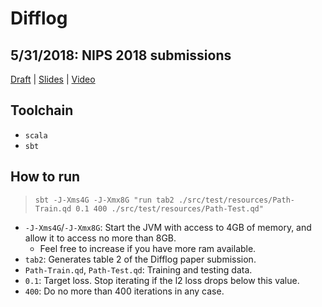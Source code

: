 # Difflog #

## 5/31/2018: NIPS 2018 submissions
[Draft](https://www.cis.upenn.edu/~rmukund/pdf/2018-MLP.pdf) | 
[Slides](https://www.cis.upenn.edu/~rmukund/pdf/2018-MLP.pptx) | 
[Video](https://www.youtube.com/watch?v=4d4cNL9xbrs)

## Toolchain 
- `scala`
- `sbt` 

## How to run
> `sbt -J-Xms4G -J-Xmx8G "run tab2 ./src/test/resources/Path-Train.qd 0.1 400 ./src/test/resources/Path-Test.qd"`

- `-J-Xms4G`/`-J-Xmx8G`: Start the JVM with access to 4GB of memory, and allow it to access no more than 8GB. 
    - Feel free to increase if you have more ram available.
- `tab2`: Generates table 2 of the Difflog paper submission.
- `Path-Train.qd`, `Path-Test.qd`: Training and testing data. 
- `0.1`: Target loss. Stop iterating if the l2 loss drops below this value.
- `400`: Do no more than 400 iterations in any case.